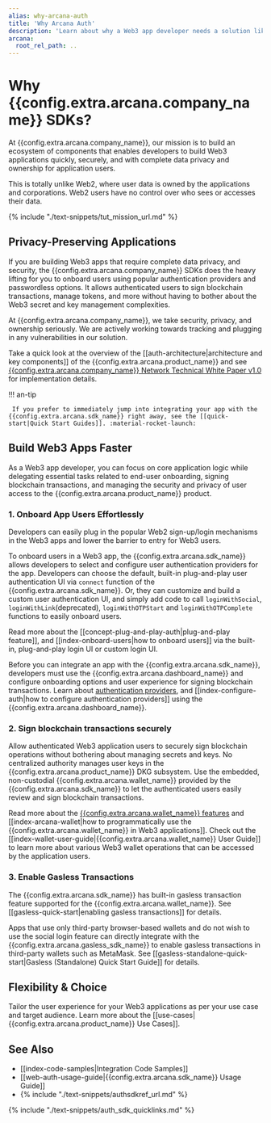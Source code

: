 ```yaml
---
alias: why-arcana-auth
title: 'Why Arcana Auth'
description: 'Learn about why a Web3 app developer needs a solution like Arcana Auth and what problems in Web3 it solves?'
arcana:
  root_rel_path: ..
---
```


# Why {{config.extra.arcana.company_name}} SDKs?

At {{config.extra.arcana.company_name}}, our mission is to build an ecosystem of components that enables developers to build Web3 applications quickly, securely, and with complete data privacy and ownership for application users.

This is totally unlike Web2, where user data is owned by the applications and corporations. Web2 users have no control over who sees or accesses their data.

{% include "./text-snippets/tut_mission_url.md" %}

## Privacy-Preserving Applications

If you are building Web3 apps that require complete data privacy, and security, the {{config.extra.arcana.company_name}} SDKs does the heavy lifting for you to onboard users using popular authentication providers and passwordless options. It allows authenticated users to sign blockchain transactions, manage tokens, and more without having to bother about the Web3 secret and key management complexities.

At {{config.extra.arcana.company_name}}, we take security, privacy, and ownership seriously. We are actively working towards tracking and plugging in any vulnerabilities in our solution.

Take a quick look at the overview of the [[auth-architecture|architecture and key components]] of the {{config.extra.arcana.product_name}} and see [{{config.extra.arcana.company_name}} Network Technical White Paper v1.0](https://www.notion.so/arcananetwork/Arcana-Technical-Docs-a1d7fd0d2970452586c693e4fee14d08) for implementation details.

!!! an-tip

     If you prefer to immediately jump into integrating your app with the {{config.extra.arcana.sdk_name}} right away, see the [[quick-start|Quick Start Guides]]. :material-rocket-launch:

## Build Web3 Apps Faster

As a Web3 app developer, you can focus on core application logic while delegating essential tasks related to end-user onboarding, signing blockchain transactions, and managing the security and privacy of user access to the {{config.extra.arcana.product_name}} product.

### 1. Onboard App Users Effortlessly

Developers can easily plug in the popular Web2 sign-up/login mechanisms in the Web3 apps and lower the barrier to entry for Web3 users. 

To onboard users in a Web3 app, the {{config.extra.arcana.sdk_name}} allows developers to select and configure user authentication providers for the app. Developers can choose the default, built-in plug-and-play user authentication UI via `connect` function of the {{config.extra.arcana.sdk_name}}. Or, they can customize and build a custom user authentication UI, and simply add code to call `loginWithSocial`, `loginWithLink`(deprecated), `loginWithOTPStart` and `loginWithOTPComplete` functions to easily onboard users.

Read more about the [[concept-plug-and-play-auth|plug-and-play feature]], and [[index-onboard-users|how to onboard users]] via the built-in, plug-and-play login UI or custom login UI.

Before you can integrate an app with the {{config.extra.arcana.sdk_name}}, developers must use the {{config.extra.arcana.dashboard_name}} and configure onboarding options and user experience for signing blockchain transactions. Learn about [authentication providers]({{page.meta.arcana.root_rel_path}}/concepts/authtype/arcanaauth.md), and [[index-configure-auth|how to configure authentication providers]] using the {{config.extra.arcana.dashboard_name}}.

### 2. Sign blockchain transactions securely

Allow authenticated Web3 application users to securely sign blockchain operations without bothering about managing secrets and keys. No centralized authority manages user keys in the {{config.extra.arcana.product_name}} DKG subsystem. Use the embedded, non-custodial {{config.extra.arcana.wallet_name}} provided by the {{config.extra.arcana.sdk_name}} to let the authenticated users easily review and sign blockchain transactions. 

Read more about the [{{config.extra.arcana.wallet_name}} features]({{page.meta.arcana.root_rel_path}}/concepts/anwallet/index.md) and [[index-arcana-wallet|how to programmatically use the {{config.extra.arcana.wallet_name}} in Web3 applications]]. Check out the [[index-wallet-user-guide|{{config.extra.arcana.wallet_name}} User Guide]] to learn more about various Web3 wallet operations that can be accessed by the application users.

### 3. Enable Gasless Transactions

The {{config.extra.arcana.sdk_name}} has built-in gasless transaction feature supported for the {{config.extra.arcana.wallet_name}}. See [[gasless-quick-start|enabling gasless transactions]] for details.

Apps that use only third-party browser-based wallets and do not wish to use the social login feature can directly integrate with the {{config.extra.arcana.gasless_sdk_name}} to enable gasless transactions in third-party wallets such as MetaMask. See [[gasless-standalone-quick-start|Gasless (Standalone) Quick Start Guide]] for details.

## Flexibility & Choice

Tailor the user experience for your Web3 applications as per your use case and target audience. Learn more about the [[use-cases|{{config.extra.arcana.product_name}} Use Cases]].

## See Also

* [[index-code-samples|Integration Code Samples]]
* [[web-auth-usage-guide|{{config.extra.arcana.sdk_name}} Usage Guide]]
* {% include "./text-snippets/authsdkref_url.md" %}

{% include "./text-snippets/auth_sdk_quicklinks.md" %}
